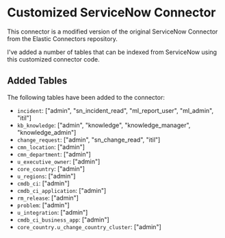 # Customized ServiceNow Connector

This connector is a modified version of the original ServiceNow Connector from the Elastic Connectors repository.

I've added a number of tables that can be indexed from ServiceNow using this customized connector code.

## Added Tables

The following tables have been added to the connector:

- `incident`: ["admin", "sn_incident_read", "ml_report_user", "ml_admin", "itil"]
- `kb_knowledge`: ["admin", "knowledge", "knowledge_manager", "knowledge_admin"]
- `change_request`: ["admin", "sn_change_read", "itil"]
- `cmn_location`: ["admin"]
- `cmn_department`: ["admin"]
- `u_executive_owner`: ["admin"]
- `core_country`: ["admin"]
- `u_regions`: ["admin"]
- `cmdb_ci`: ["admin"]
- `cmdb_ci_application`: ["admin"]
- `rm_release`: ["admin"]
- `problem`: ["admin"]
- `u_integration`: ["admin"]
- `cmdb_ci_business_app`: ["admin"]
- `core_country.u_change_country_cluster`: ["admin"]
